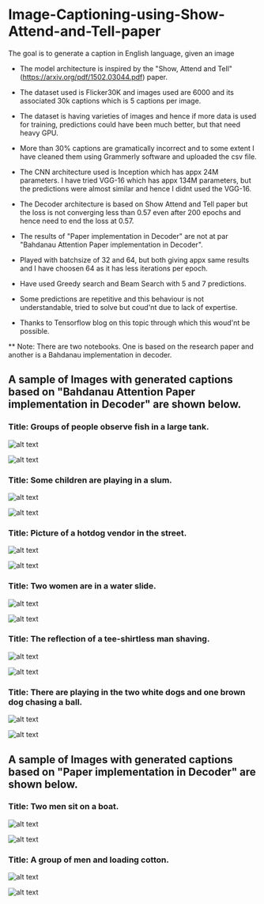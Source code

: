 # Image-Captioning-using-Show-Attend-and-Tell-paper
The goal is to generate a caption in English language, given an image

* The model architecture is inspired by the "Show, Attend and Tell" (https://arxiv.org/pdf/1502.03044.pdf) paper.

* The dataset used is Flicker30K and images used are 6000 and its associated 30k captions which is 5 captions per image.
* The dataset is having varieties of images and hence if more data is used for training, predictions could have been much better, but that need
  heavy GPU.
* More than 30% captions are gramatically incorrect and to some extent I have cleaned them using Grammerly software and uploaded the csv file.
* The CNN architecture used is Inception which has appx 24M parameters. I have tried VGG-16 which has appx 134M parameters, but the
  predictions were almost similar and hence I didnt used the VGG-16.
* The Decoder architecture is based on Show Attend and Tell paper but the loss is not converging less than 0.57 even after 200 epochs and
  hence need to end the loss at 0.57.
* The results of "Paper implementation in Decoder" are not at par "Bahdanau Attention Paper implementation in Decoder".
* Played with batchsize of 32 and 64, but both giving appx same results and I have choosen 64 as it has less iterations per epoch.
* Have used Greedy search and Beam Search with 5 and 7 predictions.
* Some predictions are repetitive and this behaviour is not understandable, tried to solve but coud'nt due to lack of expertise.
* Thanks to Tensorflow blog on this topic through which this woud'nt be possible.


** Note: There are two notebooks. One is based on the research paper and another is a Bahdanau implementation in decoder.

## A sample of Images with generated captions based on "Bahdanau Attention Paper implementation in Decoder" are shown below.

### Title:  Groups of people observe fish in a large tank.

![alt text](https://github.com/bharathbhimshetty/Image-Captioning-using-Show-Attend-and-Tell-paper/blob/master/5.jpg?raw=true)

![alt text](https://github.com/bharathbhimshetty/Image-Captioning-using-Show-Attend-and-Tell-paper/blob/master/6.jpg?raw=true)

### Title: Some children are playing in a slum.

![alt text](https://github.com/bharathbhimshetty/Image-Captioning-using-Show-Attend-and-Tell-paper/blob/master/7.jpg?raw=true)

![alt text](https://github.com/bharathbhimshetty/Image-Captioning-using-Show-Attend-and-Tell-paper/blob/master/8.jpg?raw=true)

### Title: Picture of a hotdog vendor in the street.

![alt text](https://github.com/bharathbhimshetty/Image-Captioning-using-Show-Attend-and-Tell-paper/blob/master/9.jpg?raw=true)

![alt text](https://github.com/bharathbhimshetty/Image-Captioning-using-Show-Attend-and-Tell-paper/blob/master/10.jpg?raw=true)

### Title: Two women are in a  water slide.

![alt text](https://github.com/bharathbhimshetty/Image-Captioning-using-Show-Attend-and-Tell-paper/blob/master/11.jpg?raw=true)

![alt text](https://github.com/bharathbhimshetty/Image-Captioning-using-Show-Attend-and-Tell-paper/blob/master/12.jpg?raw=true)

### Title: The reflection of a tee-shirtless man shaving.

![alt text](https://github.com/bharathbhimshetty/Image-Captioning-using-Show-Attend-and-Tell-paper/blob/master/13.jpg?raw=true)

![alt text](https://github.com/bharathbhimshetty/Image-Captioning-using-Show-Attend-and-Tell-paper/blob/master/14.jpg?raw=true)

### Title: There are playing in the two white dogs and one brown dog chasing a ball.

![alt text](https://github.com/bharathbhimshetty/Image-Captioning-using-Show-Attend-and-Tell-paper/blob/master/15.jpg?raw=true)

![alt text](https://github.com/bharathbhimshetty/Image-Captioning-using-Show-Attend-and-Tell-paper/blob/master/16.jpg?raw=true)



## A sample of Images with generated captions based on "Paper implementation in Decoder" are shown below.

### Title: Two men sit on a boat.

![alt text](https://github.com/bharathbhimshetty/Image-Captioning-using-Show-Attend-and-Tell-paper/blob/master/2.jpg?raw=true)

![alt text](https://github.com/bharathbhimshetty/Image-Captioning-using-Show-Attend-and-Tell-paper/blob/master/1.jpg?raw=true)

### Title: A group of men and loading cotton.

![alt text](https://github.com/bharathbhimshetty/Image-Captioning-using-Show-Attend-and-Tell-paper/blob/master/4.jpg?raw=true)

![alt text](https://github.com/bharathbhimshetty/Image-Captioning-using-Show-Attend-and-Tell-paper/blob/master/3.jpg?raw=true)

